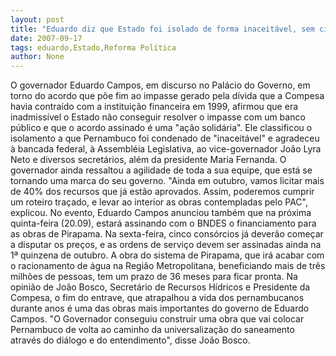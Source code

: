 ```yaml
---
layout: post
title: "Eduardo diz que Estado foi isolado de forma inaceitável, sem citar nome de adversários"
date: 2007-09-17
tags: eduardo,Estado,Reforma Política
author: None
---
```

O governador Eduardo Campos, em discurso no Pal&aacute;cio do Governo, em torno do acordo que p&otilde;e fim ao impasse gerado pela d&iacute;vida que a Compesa havia contra&iacute;do com a institui&ccedil;&atilde;o financeira em 1999, afirmou que era inadmiss&iacute;vel o Estado n&atilde;o conseguir resolver o impasse com um banco p&uacute;blico e que o acordo assinado &eacute; uma &quot;a&ccedil;&atilde;o solid&aacute;ria&quot;. 
Ele classificou o isolamento a que Pernambuco foi condenado de &quot;inaceit&aacute;vel&quot; e agradeceu &agrave; bancada federal, &agrave; Assembl&eacute;ia Legislativa, ao vice-governador Jo&atilde;o Lyra Neto e diversos secret&aacute;rios, al&eacute;m da presidente Maria Fernanda. 
O governador ainda ressaltou a agilidade de toda a sua equipe, que est&aacute; se tornando uma marca do seu governo. &quot;Ainda em outubro, vamos licitar mais de 40% dos recursos que j&aacute; est&atilde;o aprovados. Assim, poderemos cumprir um roteiro tra&ccedil;ado, e levar ao interior as obras contempladas pelo PAC&quot;, explicou. 
No evento, Eduardo Campos anunciou tamb&eacute;m que na pr&oacute;xima quinta-feira (20.09), estar&aacute; assinando com o BNDES o financiamento para as obras de Pirapama.
Na sexta-feira, cinco cons&oacute;rcios j&aacute; dever&atilde;o come&ccedil;ar a disputar os pre&ccedil;os, e as ordens de servi&ccedil;o devem ser assinadas ainda na 1&ordf; quinzena de outubro. A obra do sistema de Pirapama, que ir&aacute; acabar com o racionamento de &aacute;gua na Regi&atilde;o Metropolitana, beneficiando mais de tr&ecirc;s milh&otilde;es de pessoas, tem um prazo de 36 meses para ficar pronta. 
Na opini&atilde;o de Jo&atilde;o Bosco, Secret&aacute;rio de Recursos H&iacute;dricos e Presidente da Compesa, o fim do entrave, que atrapalhou a vida dos pernambucanos durante anos &eacute; uma das obras mais importantes do governo de Eduardo Campos. &quot;O Governador conseguiu construir uma obra que vai colocar Pernambuco de volta ao caminho da universaliza&ccedil;&atilde;o do saneamento atrav&eacute;s do di&aacute;logo e do entendimento&quot;, disse Jo&atilde;o Bosco.  